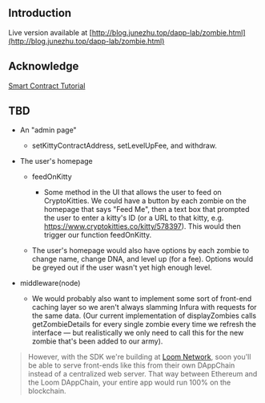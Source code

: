 ## Introduction

Live version available at [http://blog.junezhu.top/dapp-lab/zombie.html](http://blog.junezhu.top/dapp-lab/zombie.html)

## Acknowledge

[Smart Contract Tutorial](https://cryptozombies.io/)

## TBD

* An "admin page" 

	* setKittyContractAddress, setLevelUpFee, and withdraw. 

* The user's homepage

	* feedOnKitty 
	
		* Some method in the UI that allows the user to feed on CryptoKitties. We could have a button by each zombie on the homepage that says "Feed Me", then a text box that prompted the user to enter a kitty's ID (or a URL to that kitty, e.g. https://www.cryptokitties.co/kitty/578397). This would then trigger our function feedOnKitty.

	* The user's homepage would also have options by each zombie to change name, change DNA, and level up (for a fee). Options would be greyed out if the user wasn't yet high enough level.

* middleware(node)

	* We would probably also want to implement some sort of front-end caching layer so we aren't always slamming Infura with requests for the same data. (Our current implementation of displayZombies calls getZombieDetails for every single zombie every time we refresh the interface — but realistically we only need to call this for the new zombie that's been added to our army).

>However, with the SDK we're building at [Loom Network](https://medium.com/loom-network/loom-network-is-live-scalable-ethereum-dapps-coming-soon-to-a-dappchain-near-you-29d26da00880), soon you'll be able to serve front-ends like this from their own DAppChain instead of a centralized web server. That way between Ethereum and the Loom DAppChain, your entire app would run 100% on the blockchain.


